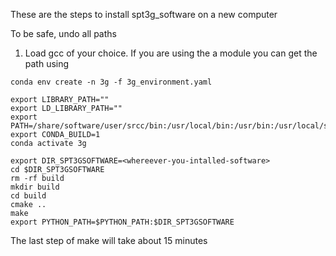 These are the steps to install spt3g_software on a new computer

To be safe, undo all paths
1. Load gcc of your choice. If you are using the a module you can get the path using

```
conda env create -n 3g -f 3g_environment.yaml
```

```
export LIBRARY_PATH=""
export LD_LIBRARY_PATH=""
export PATH=/share/software/user/srcc/bin:/usr/local/bin:/usr/bin:/usr/local/sbin:/usr/sbin:/home/users/$USER/bin
export CONDA_BUILD=1
conda activate 3g
```

```
export DIR_SPT3GSOFTWARE=<whereever-you-intalled-software>
cd $DIR_SPT3GSOFTWARE
rm -rf build
mkdir build
cd build
cmake ..
make
export PYTHON_PATH=$PYTHON_PATH:$DIR_SPT3GSOFTWARE
```

The last step of make will take about 15 minutes



